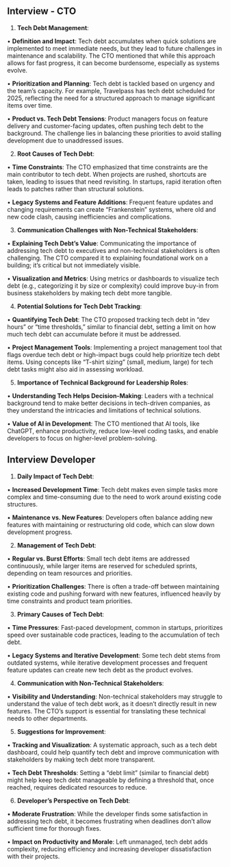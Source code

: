 ## Interview - CTO
1. **Tech Debt Management**:

• **Definition and Impact**: Tech debt accumulates when quick solutions are implemented to meet immediate needs, but they lead to future challenges in maintenance and scalability. The CTO mentioned that while this approach allows for fast progress, it can become burdensome, especially as systems evolve.

• **Prioritization and Planning**: Tech debt is tackled based on urgency and the team’s capacity. For example, Travelpass has tech debt scheduled for 2025, reflecting the need for a structured approach to manage significant items over time.

• **Product vs. Tech Debt Tensions**: Product managers focus on feature delivery and customer-facing updates, often pushing tech debt to the background. The challenge lies in balancing these priorities to avoid stalling development due to unaddressed issues.

2. **Root Causes of Tech Debt**:

• **Time Constraints**: The CTO emphasized that time constraints are the main contributor to tech debt. When projects are rushed, shortcuts are taken, leading to issues that need revisiting. In startups, rapid iteration often leads to patches rather than structural solutions.

• **Legacy Systems and Feature Additions**: Frequent feature updates and changing requirements can create “Frankenstein” systems, where old and new code clash, causing inefficiencies and complications.

3. **Communication Challenges with Non-Technical Stakeholders**:

• **Explaining Tech Debt’s Value**: Communicating the importance of addressing tech debt to executives and non-technical stakeholders is often challenging. The CTO compared it to explaining foundational work on a building; it’s critical but not immediately visible.

• **Visualization and Metrics**: Using metrics or dashboards to visualize tech debt (e.g., categorizing it by size or complexity) could improve buy-in from business stakeholders by making tech debt more tangible.

4. **Potential Solutions for Tech Debt Tracking**:

• **Quantifying Tech Debt**: The CTO proposed tracking tech debt in “dev hours” or “time thresholds,” similar to financial debt, setting a limit on how much tech debt can accumulate before it must be addressed.

• **Project Management Tools**: Implementing a project management tool that flags overdue tech debt or high-impact bugs could help prioritize tech debt items. Using concepts like “T-shirt sizing” (small, medium, large) for tech debt tasks might also aid in assessing workload.

5. **Importance of Technical Background for Leadership Roles**:

• **Understanding Tech Helps Decision-Making**: Leaders with a technical background tend to make better decisions in tech-driven companies, as they understand the intricacies and limitations of technical solutions.

• **Value of AI in Development**: The CTO mentioned that AI tools, like ChatGPT, enhance productivity, reduce low-level coding tasks, and enable developers to focus on higher-level problem-solving.

## Interview Developer
1. **Daily Impact of Tech Debt**:

• **Increased Development Time**: Tech debt makes even simple tasks more complex and time-consuming due to the need to work around existing code structures.

• **Maintenance vs. New Features**: Developers often balance adding new features with maintaining or restructuring old code, which can slow down development progress.

2. **Management of Tech Debt**:

• **Regular vs. Burst Efforts**: Small tech debt items are addressed continuously, while larger items are reserved for scheduled sprints, depending on team resources and priorities.

• **Prioritization Challenges**: There is often a trade-off between maintaining existing code and pushing forward with new features, influenced heavily by time constraints and product team priorities.

3. **Primary Causes of Tech Debt**:

• **Time Pressures**: Fast-paced development, common in startups, prioritizes speed over sustainable code practices, leading to the accumulation of tech debt.

• **Legacy Systems and Iterative Development**: Some tech debt stems from outdated systems, while iterative development processes and frequent feature updates can create new tech debt as the product evolves.

4. **Communication with Non-Technical Stakeholders**:

• **Visibility and Understanding**: Non-technical stakeholders may struggle to understand the value of tech debt work, as it doesn’t directly result in new features. The CTO’s support is essential for translating these technical needs to other departments.

5. **Suggestions for Improvement**:

• **Tracking and Visualization**: A systematic approach, such as a tech debt dashboard, could help quantify tech debt and improve communication with stakeholders by making tech debt more transparent.

• **Tech Debt Thresholds**: Setting a “debt limit” (similar to financial debt) might help keep tech debt manageable by defining a threshold that, once reached, requires dedicated resources to reduce.

6. **Developer’s Perspective on Tech Debt**:

• **Moderate Frustration**: While the developer finds some satisfaction in addressing tech debt, it becomes frustrating when deadlines don’t allow sufficient time for thorough fixes.

• **Impact on Productivity and Morale**: Left unmanaged, tech debt adds complexity, reducing efficiency and increasing developer dissatisfaction with their projects.